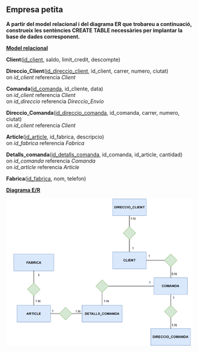 ## Empresa petita

**A partir del model relacional i del diagrama ER que trobareu a continuació, construeix les sentències CREATE TABLE necessàries per implantar la base de dades corresponent.**

<ins>**Model relacional**</ins>

**Client**(<ins>id_client</ins>, saldo, limit_credit, descompte)

**Direccio_Client**(<ins>id_direccio_client</ins>, id_client, carrer, numero, ciutat)<br>
  on *id_client* referencia *Client*

**Comanda**(<ins>id_comanda</ins>, id_cliente, data)<br>
  on *id_client* referencia *Client*<br>
  on *id_direccio* referencia *Direccio_Envio*

**Direccio_Comanda**(<ins>id_direccio_comanda</ins>, id_comanda, carrer, numero, ciutat)<br>
  on *id_client* referencia *Client*
  
**Article**(<ins>id_article</ins>, id_fabrica, descripcio)<br>
  on *id_fabrica* referencia *Fabrica*
  
**Detalls_comanda**(<ins>id_detalls_comanda</ins>, id_comanda, id_article, cantidad)<br>
  on *id_comanda* referencia *Comanda*<br>
  on *id_article* referencia *Article*

**Fabrica**(<ins>id_fabrica</ins>, nom, telefon)

<ins>**Diagrama E/R**</ins>

  <div style="text-align: center;">
    <img src="https://github.com/victordomgs/Bases-de-Dades/blob/main/SQL-DDL/EER/EER-empresa.png" alt="EER-empresa" width="655" height="auto"/>
  </div>

